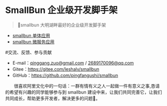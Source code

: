 # SmallBun 企业级开发脚手架

>🚀smallbun 大明湖畔最好的企业级开发脚手架


+ [smallbun 单体应用](https://github.com/pingfangushi/smallbun-scaffold)
+ [smallbun 微服务应用](https://github.com/pingfangushi/smallbun-scaffold-cloud)

#交流、反馈、参与贡献

+ E-mail：qinggang.zuo@gmail.com / 2689170096@qq.com
+ Gitee：https://gitee.com/leshalv/smallbun
+ GitHub：https://github.com/pingfangushi/smallbun

　　很喜欢阿里文化中的一句话：一群有情有义之人一起做一件有意义之事,恳请的希望有兴趣的同学能够参与到 smallbun 建设中来，让我们共同完善它，让我们共同成长，帮助更多开发者，解决更多的问题💪。
